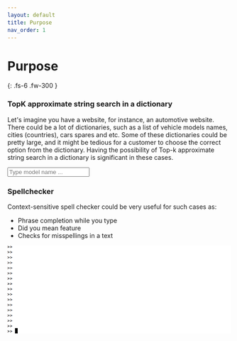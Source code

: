 ```yaml
---
layout: default
title: Purpose
nav_order: 1
---
```


# Purpose
{: .fs-6 .fw-300 }

### TopK approximate string search in a dictionary

Let's imagine you have a website, for instance, an automotive website.
There could be a lot of dictionaries, such as a list of vehicle models names, cities (countries), cars spares and etc.
Some of these dictionaries could be pretty large, and it might be tedious for a customer to choose the correct option from the dictionary.
Having the possibility of Top-k approximate string search in a dictionary is significant in these cases.

<div id="remote" class="suggest-query-form">
    <input type="search" id="query" class="typeahead" placeholder="Type model name ...">
</div>

<script src="/assets/js/jquery-1.10.2.js"></script>
<script src="/assets/js/typeahead.js"></script>
<link rel="stylesheet" href="/assets/css/autocomplete.css">

<script type="text/javascript">
    function toTitleCase(str) {
        return str.replace(/\w\S*/g, function(txt){
            return txt.charAt(0).toUpperCase() + txt.substr(1).toLowerCase();
        });
    }

    var suggest = new Bloodhound({
        datumTokenizer: Bloodhound.tokenizers.whitespace,
        queryTokenizer: Bloodhound.tokenizers.whitespace,
        remote: {
            url: "https://suggest-words-demo.herokuapp.com/suggest/cars/%QUERY/?topK=5&metric=Cosine&similarity=0.3",
            wildcard: '%QUERY',
            rateLimitWait: 150,
            transform: function (data) {
                return data.map(function (item) {
                    return toTitleCase(item.Value);
                });
            },
            filter: false,
        }
    });

    suggest.initialize();

    $('#remote .typeahead').typeahead({
        minLength: 2,
        highlight: true,
        hint: false,
        autoselect: false,
    }, {
        name: 'suggest-cars',
        source: suggest.ttAdapter(),
        limit: 10,
    });
</script>

### Spellchecker

Context-sensitive spell checker could be very useful for such cases as:

* Phrase completion while you type
* Did you mean feature
* Checks for misspellings in a text

![Demo](/assets/spellchecker-demo.gif)
